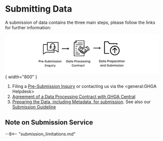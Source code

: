 # Submitting Data

A submission of data contains the three main steps, please follow the links for further information:

  ![Overview of the Submission Process](../../assets/img/Submission_overview_page.png){ width="800" }

1. Filing a [Pre-Submission Inquiry](https://www.ghga.de/about-us/presubmission-enquiries) or contacting us via the <general:GHGA Helpdesk>
1. [Agreement of a Data Processing Contract with GHGA Central](dpc_preparation.md)
1. [Preparing the Data, including Metadata, for submission](submitter_guide.md). See also our [Submission Guideline](submission_guideline.md)

## Note on Submission Service

--8<-- "submission_limitations.md"

